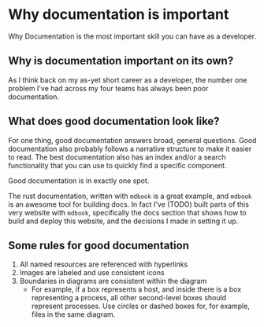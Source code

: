 # Why documentation is important

Why Documentation is the most important skill you can have as a developer.

## Why is documentation important on its own?

As I think back on my as-yet short career as a developer, the number one problem I've had across my four teams has always been poor documentation.

## What does good documentation look like?

For one thing, good documentation answers broad, general questions.
Good documentation also probably follows a narrative structure to make it easier to read.
The best documentation also has an index and/or a search functionality that you can use to quickly find a specific component.

Good documentation is in exactly one spot.

The rust documentation, written with `mdbook` is a great example, and `mdbook` is an awesome tool for building docs.
In fact I've (TODO) built parts of this very website with `mdbook`, specifically the docs section that shows how to build and deploy this website, and the decisions I made in setting it up.

## Some rules for good documentation

1. All named resources are referenced with hyperlinks
1. Images are labeled and use consistent icons
1. Boundaries in diagrams are consistent within the diagram
    - For example, if a box represents a host, and inside there is a
      box representing a process, all other second-level boxes should
      represent processes. Use circles or dashed boxes for, for example,
      files in the same diagram.